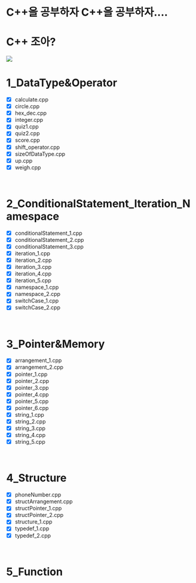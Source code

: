 # C++을 공부하자 C++을 공부하자....

# C++ 조아?

<img src="https://images.unsplash.com/photo-1517694712202-14dd9538aa97?ixlib=rb-1.2.1&ixid=eyJhcHBfaWQiOjEyMDd9&auto=format&fit=crop&w=1050&q=80">

# 1_DataType&Operator

- [x] calculate.cpp
- [x] circle.cpp
- [x] hex_dec.cpp
- [x] integer.cpp
- [x] quiz1.cpp
- [x] quiz2.cpp
- [x] score.cpp
- [x] shift_operator.cpp
- [x] sizeOfDataType.cpp
- [x] up.cpp
- [x] weigh.cpp

<br>

# 2_ConditionalStatement_Iteration_Namespace

- [x] conditionalStatement_1.cpp
- [x] conditionalStatement_2.cpp
- [x] conditionalStatement_3.cpp
- [x] iteration_1.cpp
- [x] iteration_2.cpp
- [x] iteration_3.cpp
- [x] iteration_4.cpp
- [x] iteration_5.cpp
- [x] namespace_1.cpp
- [x] namespace_2.cpp
- [x] switchCase_1.cpp
- [x] switchCase_2.cpp

<br>

# 3_Pointer&Memory

- [x] arrangement_1.cpp
- [x] arrangement_2.cpp
- [x] pointer_1.cpp
- [x] pointer_2.cpp
- [x] pointer_3.cpp
- [x] pointer_4.cpp
- [x] pointer_5.cpp
- [x] pointer_6.cpp
- [x] string_1.cpp
- [x] string_2.cpp
- [x] string_3.cpp
- [x] string_4.cpp
- [x] string_5.cpp

<br>

# 4_Structure

- [x] phoneNumber.cpp
- [x] structArrangement.cpp
- [x] structPointer_1.cpp
- [x] structPointer_2.cpp
- [x] structure_1.cpp
- [x] typedef_1.cpp
- [x] typedef_2.cpp

<br>

# 5_Function

